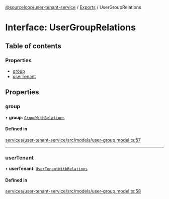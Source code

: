 [@sourceloop/user-tenant-service](../README.md) / [Exports](../modules.md) / UserGroupRelations

# Interface: UserGroupRelations

## Table of contents

### Properties

- [group](UserGroupRelations.md#group)
- [userTenant](UserGroupRelations.md#usertenant)

## Properties

### group

• **group**: [`GroupWithRelations`](../modules.md#groupwithrelations)

#### Defined in

[services/user-tenant-service/src/models/user-group.model.ts:57](https://github.com/sourcefuse/loopback4-microservice-catalog/blob/bc2553587/services/user-tenant-service/src/models/user-group.model.ts#L57)

___

### userTenant

• **userTenant**: [`UserTenantWithRelations`](../modules.md#usertenantwithrelations)

#### Defined in

[services/user-tenant-service/src/models/user-group.model.ts:58](https://github.com/sourcefuse/loopback4-microservice-catalog/blob/bc2553587/services/user-tenant-service/src/models/user-group.model.ts#L58)
